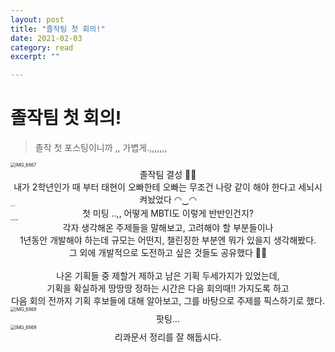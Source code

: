 ```yaml
---
layout: post
title: "졸작팀 첫 회의!" 
date: 2021-02-03
category: read 
excerpt: ""

---
```


# 졸작팀 첫 회의!

> 졸작 첫 포스팅이니까 ,, 가볍게.,,,,,,,

<img src="https://user-images.githubusercontent.com/28949235/111861545-7f5d8d00-8992-11eb-8764-d493db604034.JPG" alt="IMG_6867" style="zoom:50%; margin-left: auto; margin-right: auto; display: block;">

<center>졸작팀 결성 🎉🎉  <br>
내가 2학년인가 때 부터 태현이 오빠한테 오빠는 무조건 나랑 같이 해야 한다고 세뇌시켜놨었다 ◠‿◠   </center>
<img src="https://user-images.githubusercontent.com/28949235/111861537-766cbb80-8992-11eb-9307-62422b6ba269.png" alt="IMG_6864" style="zoom:10%; margin-left: auto; margin-right: auto; display: block;" />

<center> 첫 미팅 ..,, 어떻게 MBTI도 이렇게 반반인건지? </center>

<img src="https://user-images.githubusercontent.com/28949235/111861542-7cfb3300-8992-11eb-88bf-1fa6e0d04b4c.png" alt="IMG_6865" style="zoom:15%; margin-left: auto; margin-right: auto; display: block;" />

<center>각자 생각해온 주제들을 말해보고, 고려해야 할 부분들이나  <br> 1년동안 개발해야 하는데 규모는 어떤지, 챌린징한 부분엔 뭐가 있을지 생각해봤다. <br>
  그 외에 개발적으로 도전하고 싶은 것들도 공유했다 🏄‍♂️<br><br>
  나온 기획들 중 제할거 제하고 남은 기획 두세가지가 있었는데, <br>
  기획을 확실하게 땅땅땅 정하는 시간은 다음 회의때!! 가지도록 하고 <br>
  다음 회의 전까지 기획 후보들에 대해 알아보고, 그를 바탕으로 주제를 픽스하기로 했다.
</center>
<img src="https://user-images.githubusercontent.com/28949235/111861546-7ff62380-8992-11eb-8f26-c92a0e2a7a67.JPG" alt="IMG_6868" style="zoom:50%; margin-left: auto; margin-right: auto; display: block;" />

<center>팟팅...</center>
<img src="https://user-images.githubusercontent.com/28949235/111861547-808eba00-8992-11eb-927d-115fb9e21d36.JPG" alt="IMG_6869" style="zoom:50%; margin-left: auto; margin-right: auto; display: block;" />

<center>리콰문서 정리를 잘 해둡시다.</center>

